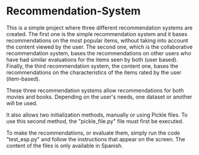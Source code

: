 # Recommendation-System

This is a simple project where three different recommendation systems are created. The first one is the simple recommendation system and it bases recommendations on the most popular items, without taking into account the content viewed by the user. The second one, which is the collaborative recommendation system, bases the recommendations on other users who have had similar evaluations for the items seen by both (user based). Finally, the third recommendation system, the content one, bases the recommendations on the characteristics of the items rated by the user (item-based).

These three recommendation systems allow recommendations for both movies and books. Depending on the user's needs, one dataset or another will be used.

It also allows two initialization methods, manually or using Pickle files. To use this second method, the "pickle_file.py" file must first be executed.

To make the recommendations, or evaluate them, simply run the code "test_esp.py" and follow the instructions that appear on the screen. The content of the files is only available in Spanish.
